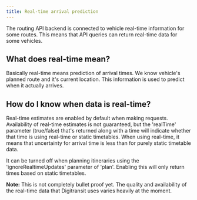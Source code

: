 ```yaml
---
title: Real-time arrival prediction
---
```


The routing API backend is connected to vehicle real-time information for some routes. This means that API queries can return real-time data for some vehicles.

## What does real-time mean?
Basically real-time means prediction of arrival times. We know vehicle's planned route and it's current location. This information is used to predict when it actually arrives.

## How do I know when data is real-time?
Real-time estimates are enabled by default when making requests. Availability of real-time estimates is not guaranteed, but the 'realTime' parameter (true/false) that's returned along with a time will indicate whether that time is using real-time or static timetables. When using real-time, it means that uncertainty for arrival time is less than for purely static timetable data.

It can be turned off when planning itineraries using the 'ignoreRealtimeUpdates' parameter of 'plan'. Enabling this will only return times based on static timetables.

**Note:** This is not completely bullet proof yet. The quality and availability of the real-time data that Digitransit uses varies heavily at the moment.
